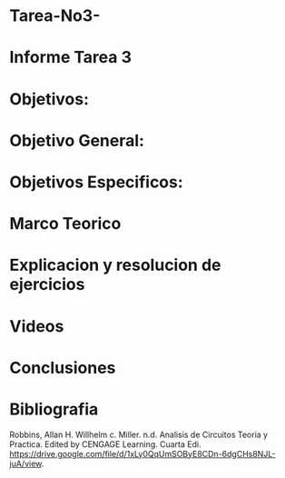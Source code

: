 # Tarea-No3-

# Informe Tarea 3

# Objetivos: 

# Objetivo General:

# Objetivos Especificos: 

# Marco Teorico

# Explicacion y resolucion de ejercicios

# Videos

# Conclusiones



# Bibliografia
Robbins, Allan H. Willhelm c. Miller. n.d. Analisis de Circuitos Teoria y Practica. Edited by CENGAGE Learning. Cuarta Edi. https://drive.google.com/file/d/1xLy0QqUmSOByE8CDn-6dgCHs8NJL-juA/view.
